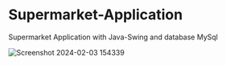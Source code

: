 # Supermarket-Application
 Supermarket Application with Java-Swing and database MySql

 ![Screenshot 2024-02-03 154339](https://github.com/xhafermuja/Supermarket-Application/assets/99412161/fd4a24d6-de8e-4d36-be6e-e09b3a466d9c)

